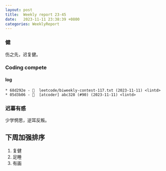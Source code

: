 ```yaml
---
layout: post
title:  Weekly report 23-45
date:   2023-11-11 23:38:39 +0800
categories: WeeklyReport
---
```


### 健

伤之先，迟复健。


### Coding compete

#### log
```
* 68d292e - 🎉  leetcode/biweekly-contest-117.txt (2023-11-11) <lintd>
* 05d3b06 - 🎉  [atcoder] abc328 (#90) (2023-11-11) <lintd>
```

### 迟暮有感

少学惘思，逆耳反叛。

## 下周加强排序

1. 复健
2. 足睡
3. 有画
